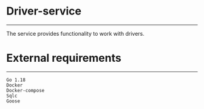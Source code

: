 # Driver-service
***
The service provides functionality to work with drivers.

# External requirements
***
    Go 1.18
    Docker
    Docker-compose
    Sqlc
    Goose
